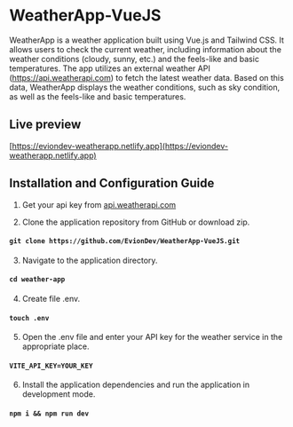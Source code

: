 # WeatherApp-VueJS

WeatherApp is a weather application built using Vue.js and Tailwind CSS. It allows users to check the current weather, including information about the weather conditions (cloudy, sunny, etc.) and the feels-like and basic temperatures. The app utilizes an external weather API (https://api.weatherapi.com) to fetch the latest weather data. Based on this data, WeatherApp displays the weather conditions, such as sky condition, as well as the feels-like and basic temperatures.

## Live preview

[https://eviondev-weatherapp.netlify.app](https://eviondev-weatherapp.netlify.app)

## Installation and Configuration Guide

1. Get your api key from [api.weatherapi.com](https://api.weatherapi.com)

2. Clone the application repository from GitHub or download zip.
#### `git clone https://github.com/EvionDev/WeatherApp-VueJS.git`

3. Navigate to the application directory.
#### `cd weather-app`

4. Create file .env.
#### `touch .env`

5. Open the .env file and enter your API key for the weather service in the appropriate place.
#### `VITE_API_KEY=YOUR_KEY`

6. Install the application dependencies and run the application in development mode.
#### `npm i && npm run dev`
